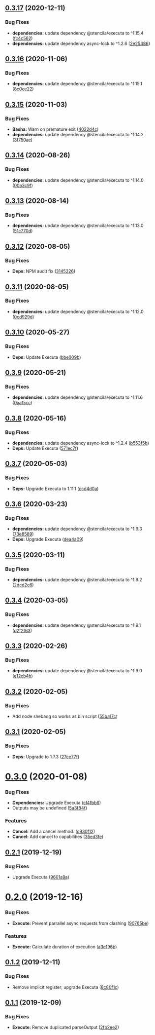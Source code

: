 ## [0.3.17](https://github.com/stencila/basha/compare/v0.3.16...v0.3.17) (2020-12-11)


### Bug Fixes

* **dependencies:** update dependency @stencila/executa to ^1.15.4 ([fc4c562](https://github.com/stencila/basha/commit/fc4c562ee8fa2ee3a8888c961729c1f93d549b4f))
* **dependencies:** update dependency async-lock to ^1.2.6 ([2e25486](https://github.com/stencila/basha/commit/2e254861a06ed3a57582eff6a335da03172b2e4c))

## [0.3.16](https://github.com/stencila/basha/compare/v0.3.15...v0.3.16) (2020-11-06)


### Bug Fixes

* **dependencies:** update dependency @stencila/executa to ^1.15.1 ([8c0ee22](https://github.com/stencila/basha/commit/8c0ee227fec7bb3c4e5d559bf3feb739cced8a1a))

## [0.3.15](https://github.com/stencila/basha/compare/v0.3.14...v0.3.15) (2020-11-03)


### Bug Fixes

* **Basha:** Warn on premature exit ([4022d4c](https://github.com/stencila/basha/commit/4022d4c3635d98a0d0c85f0c621be51f52163387))
* **dependencies:** update dependency @stencila/executa to ^1.14.2 ([3f750ae](https://github.com/stencila/basha/commit/3f750ae3cac550901a2a8c14c600b36abbdd4fe9))

## [0.3.14](https://github.com/stencila/basha/compare/v0.3.13...v0.3.14) (2020-08-26)


### Bug Fixes

* **dependencies:** update dependency @stencila/executa to ^1.14.0 ([00a3c9f](https://github.com/stencila/basha/commit/00a3c9f7e1e142098826510faf3b61b598ed747d))

## [0.3.13](https://github.com/stencila/basha/compare/v0.3.12...v0.3.13) (2020-08-14)


### Bug Fixes

* **dependencies:** update dependency @stencila/executa to ^1.13.0 ([51c770d](https://github.com/stencila/basha/commit/51c770dc39208d9c26a9f3c34e4a06654d59a1e4))

## [0.3.12](https://github.com/stencila/basha/compare/v0.3.11...v0.3.12) (2020-08-05)


### Bug Fixes

* **Deps:** NPM audit fix ([3145226](https://github.com/stencila/basha/commit/3145226af74c92ba05e95a522f8826ea78e1669a))

## [0.3.11](https://github.com/stencila/basha/compare/v0.3.10...v0.3.11) (2020-08-05)


### Bug Fixes

* **dependencies:** update dependency @stencila/executa to ^1.12.0 ([0cd929d](https://github.com/stencila/basha/commit/0cd929d1b598cb38ac35f22e2aaae4d59a34c5c4))

## [0.3.10](https://github.com/stencila/basha/compare/v0.3.9...v0.3.10) (2020-05-27)


### Bug Fixes

* **Deps:** Update Executa ([bbe009b](https://github.com/stencila/basha/commit/bbe009bed561f3dc4909293358f8889564fbd445))

## [0.3.9](https://github.com/stencila/basha/compare/v0.3.8...v0.3.9) (2020-05-21)


### Bug Fixes

* **dependencies:** update dependency @stencila/executa to ^1.11.6 ([0aa15cc](https://github.com/stencila/basha/commit/0aa15cc6a171c190d7e687c771241302da860ca8))

## [0.3.8](https://github.com/stencila/basha/compare/v0.3.7...v0.3.8) (2020-05-16)


### Bug Fixes

* **dependencies:** update dependency async-lock to ^1.2.4 ([b553f5b](https://github.com/stencila/basha/commit/b553f5bf63f36b6475980e5fe4562666a8aafece))
* **Deps:** Update Executa ([571ec7f](https://github.com/stencila/basha/commit/571ec7f5ec8256dcc836c0f8484efffe847210e1))

## [0.3.7](https://github.com/stencila/basha/compare/v0.3.6...v0.3.7) (2020-05-03)


### Bug Fixes

* **Deps:** Upgrade Executa to 1.11.1 ([ccd4d0a](https://github.com/stencila/basha/commit/ccd4d0ad04e11a9fd25d1b52200db93366de0043))

## [0.3.6](https://github.com/stencila/basha/compare/v0.3.5...v0.3.6) (2020-03-23)


### Bug Fixes

* **dependencies:** update dependency @stencila/executa to ^1.9.3 ([73e8589](https://github.com/stencila/basha/commit/73e8589d6a1ca9ecf8fac889071b2f4615cf7d26))
* **Deps:** Upgrade Executa ([dea4a09](https://github.com/stencila/basha/commit/dea4a09dafc50521ba7ca4b7f0a529b8e9609070))

## [0.3.5](https://github.com/stencila/basha/compare/v0.3.4...v0.3.5) (2020-03-11)


### Bug Fixes

* **dependencies:** update dependency @stencila/executa to ^1.9.2 ([2dcd2c6](https://github.com/stencila/basha/commit/2dcd2c6f0d87d56cf95c19a4d82125ad6b0926f5))

## [0.3.4](https://github.com/stencila/basha/compare/v0.3.3...v0.3.4) (2020-03-05)


### Bug Fixes

* **dependencies:** update dependency @stencila/executa to ^1.9.1 ([d2f2f63](https://github.com/stencila/basha/commit/d2f2f634f74bd6714f077568d3995c5e797eb624))

## [0.3.3](https://github.com/stencila/basha/compare/v0.3.2...v0.3.3) (2020-02-26)


### Bug Fixes

* **dependencies:** update dependency @stencila/executa to ^1.9.0 ([e12cb4b](https://github.com/stencila/basha/commit/e12cb4b903b4db83ab8c9947ab1d036553c31cfc))

## [0.3.2](https://github.com/stencila/basha/compare/v0.3.1...v0.3.2) (2020-02-05)


### Bug Fixes

* Add node shebang so works as bin script ([55ba17c](https://github.com/stencila/basha/commit/55ba17caba997d92c08f4de097f0db04f5769c90))

## [0.3.1](https://github.com/stencila/basha/compare/v0.3.0...v0.3.1) (2020-02-05)


### Bug Fixes

* **Deps:** Upgrade to 1.7.3 ([27ce77f](https://github.com/stencila/basha/commit/27ce77ff191f964d89768f44041f17f2c080377a))

# [0.3.0](https://github.com/stencila/basha/compare/v0.2.1...v0.3.0) (2020-01-08)


### Bug Fixes

* **Dependencies:** Upgrade Executa ([cf4fbb6](https://github.com/stencila/basha/commit/cf4fbb6a9a6f0bfc5e9f2f796831232747502b0b))
* Outputs may be undefined ([5a3f84f](https://github.com/stencila/basha/commit/5a3f84f5f9c7b6f18cd7d62097a858c8f801d4e1))


### Features

* **Cancel:** Add a cancel method. ([c930f12](https://github.com/stencila/basha/commit/c930f121a361bbbd3000cf3fd779643b9c96a879))
* **Cancel:** Add cancel to capabilities ([35ed3fe](https://github.com/stencila/basha/commit/35ed3fee1b6385c69671107595db8e60aa12a84c))

## [0.2.1](https://github.com/stencila/basha/compare/v0.2.0...v0.2.1) (2019-12-19)


### Bug Fixes

* Upgrade Executa ([9601a9a](https://github.com/stencila/basha/commit/9601a9a682c855082ecb2e2d557ec4cbc279b7b8))

# [0.2.0](https://github.com/stencila/basha/compare/v0.1.2...v0.2.0) (2019-12-16)


### Bug Fixes

* **Execute:** Prevent parrallel async requests from clashing ([90765be](https://github.com/stencila/basha/commit/90765be608709d4445fc4e263d57b190bc611404))


### Features

* **Execute:** Calculate duration of execution ([a3e196b](https://github.com/stencila/basha/commit/a3e196bddfd63fa5d20f07fe4a177c659178ef38))

## [0.1.2](https://github.com/stencila/basha/compare/v0.1.1...v0.1.2) (2019-12-11)


### Bug Fixes

* Remove implicit register; upgrade Executa ([8c80f1c](https://github.com/stencila/basha/commit/8c80f1cdadf4c35c0e4c1f0f869bc6fe491aa49b))

## [0.1.1](https://github.com/stencila/basha/compare/v0.1.0...v0.1.1) (2019-12-09)


### Bug Fixes

* **Execute:** Remove duplicated parseOutput ([2fb2ee2](https://github.com/stencila/basha/commit/2fb2ee2555278f309190f1fee530b4599e8b3cf6))
